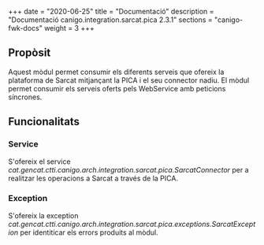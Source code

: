 +++
date        = "2020-06-25"
title       = "Documentació"
description = "Documentació canigo.integration.sarcat.pica 2.3.1"
sections    = "canigo-fwk-docs"
weight      = 3
+++

## Propòsit

Aquest mòdul permet consumir els diferents serveis que ofereix la plataforma de Sarcat mitjançant la PICA i el seu connector nadiu. El mòdul permet consumir els serveis oferts pels WebService amb peticions síncrones.

## Funcionalitats

### Service

S'ofereix el service *cat.gencat.ctti.canigo.arch.integration.sarcat.pica.SarcatConnector* per a realitzar les operacions a Sarcat a través de la PICA.

### Exception

S'ofereix la exception *cat.gencat.ctti.canigo.arch.integration.sarcat.pica.exceptions.SarcatException* per identiticar els errors produits al mòdul.
